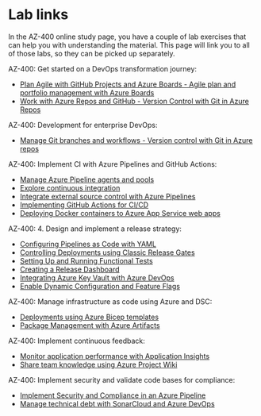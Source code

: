 # Lab links

In the AZ-400 online study page, you have a couple of lab exercises that can help you with understanding the material. This page will link you to all of those labs, so they can be picked up separately.

AZ-400: Get started on a DevOps transformation journey:

* [Plan Agile with GitHub Projects and Azure Boards - Agile plan and portfolio management with Azure Boards](https://microsoftlearning.github.io/AZ400-DesigningandImplementingMicrosoftDevOpsSolutions/Instructions/Labs/AZ400_M01_L01_Agile_Planning_and_Portfolio_Management_with_Azure_Boards.html)
* [Work with Azure Repos and GitHub - Version Control with Git in Azure Repos](https://microsoftlearning.github.io/AZ400-DesigningandImplementingMicrosoftDevOpsSolutions/Instructions/Labs/AZ400_M01_L02_Version_Controlling_with_Git_in_Azure_Repos.html)

 AZ-400: Development for enterprise DevOps:

* [Manage Git branches and workflows - Version control with Git in Azure repos](https://microsoftlearning.github.io/AZ400-DesigningandImplementingMicrosoftDevOpsSolutions/Instructions/Labs/AZ400_M02_L03_Version_Controlling_with_Git_in_Azure_Repos.html)

AZ-400: Implement CI with Azure Pipelines and GitHub Actions:

* [Manage Azure Pipeline agents and pools](https://microsoftlearning.github.io/AZ400-DesigningandImplementingMicrosoftDevOpsSolutions/Instructions/Labs/AZ400_M03_L04_Configuring_Agent_Pools_and_Understanding_Pipeline_Styles.html)
* [Explore continuous integration](https://microsoftlearning.github.io/AZ400-DesigningandImplementingMicrosoftDevOpsSolutions/Instructions/Labs/AZ400_M03_L05_Enabling_Continuous_Integration_with_Azure_Pipelines.html)
* [Integrate external source control with Azure Pipelines](https://microsoftlearning.github.io/AZ400-DesigningandImplementingMicrosoftDevOpsSolutions/Instructions/Labs/AZ400_M03_L06_Integrating_External_Source_Control_with_Azure_Pipelines.html)
* [Implementing GitHub Actions for CI/CD](https://microsoftlearning.github.io/AZ400-DesigningandImplementingMicrosoftDevOpsSolutions/Instructions/Labs/AZ400_M03_L07_Implementing_GitHub_Actions_for_CI_CD.html)
* [Deploying Docker containers to Azure App Service web apps](https://microsoftlearning.github.io/AZ400-DesigningandImplementingMicrosoftDevOpsSolutions/Instructions/Labs/AZ400_M03_L08_Deploying_Docker_containers_to_Azure_App_Service_web_apps.html)

AZ-400: 4. Design and implement a release strategy:

* [Configuring Pipelines as Code with YAML](https://microsoftlearning.github.io/AZ400-DesigningandImplementingMicrosoftDevOpsSolutions/Instructions/Labs/AZ400_M05_L11_Configuring_Pipelines_as_Code_with_YAML.html)
* [Controlling Deployments using Classic Release Gates](https://microsoftlearning.github.io/AZ400-DesigningandImplementingMicrosoftDevOpsSolutions/Instructions/Labs/AZ400_M04_L09_Controlling_Deployments_using_Release_Gates.html)
* [Setting Up and Running Functional Tests](https://microsoftlearning.github.io/AZ400-DesigningandImplementingMicrosoftDevOpsSolutions/Instructions/Labs/AZ400_M05_L12_Setting_Up_and_Running_Functional_Tests.html)
* [Creating a Release Dashboard](https://microsoftlearning.github.io/AZ400-DesigningandImplementingMicrosoftDevOpsSolutions/Instructions/Labs/AZ400_M04_L10_Creating_a_Release_Dashboard.html)
* [Integrating Azure Key Vault with Azure DevOps](https://microsoftlearning.github.io/AZ400-DesigningandImplementingMicrosoftDevOpsSolutions/Instructions/Labs/AZ400_M05_L13_Integrating_Azure_Key_Vault_with_Azure_DevOps.html)
* [Enable Dynamic Configuration and Feature Flags](https://microsoftlearning.github.io/AZ400-DesigningandImplementingMicrosoftDevOpsSolutions/Instructions/Labs/AZ400_M05_L14_Enable_Dynamic_Configuration_and_Feature_Flags.html)

AZ-400: Manage infrastructure as code using Azure and DSC:

* [Deployments using Azure Bicep templates](https://microsoftlearning.github.io/AZ400-DesigningandImplementingMicrosoftDevOpsSolutions/Instructions/Labs/AZ400_M06_L15_Azure_Deployments_Using_Resource_Manager_Templates.html)
* [Package Management with Azure Artifacts](https://microsoftlearning.github.io/AZ400-DesigningandImplementingMicrosoftDevOpsSolutions/Instructions/Labs/AZ400_M08_L18_Package_Management_with_Azure_Artifacts.html)

AZ-400: Implement continuous feedback:

* [Monitor application performance with Application Insights](https://microsoftlearning.github.io/AZ400-DesigningandImplementingMicrosoftDevOpsSolutions/Instructions/Labs/AZ400_M09_L19_Monitoring_Application_Performance_with_Application_Insights.html)
* [Share team knowledge using Azure Project Wiki](https://microsoftlearning.github.io/AZ400-DesigningandImplementingMicrosoftDevOpsSolutions/Instructions/Labs/AZ400_M09_L21_Sharing_Team_Knowledge_using_Azure_Project_Wikis.html)

AZ-400: Implement security and validate code bases for compliance:

* [Implement Security and Compliance in an Azure Pipeline](https://microsoftlearning.github.io/AZ400-DesigningandImplementingMicrosoftDevOpsSolutions/Instructions/Labs/AZ400_M07_L16_Implement_Security_and_Compliance_in_an_Azure_Pipeline.html)
* [Manage technical debt with SonarCloud and Azure DevOps](https://microsoftlearning.github.io/AZ400-DesigningandImplementingMicrosoftDevOpsSolutions/Instructions/Labs/AZ400_M07_L17_Managing_technical_debt_with_SonarQube_and_Azure_DevOps.html)
